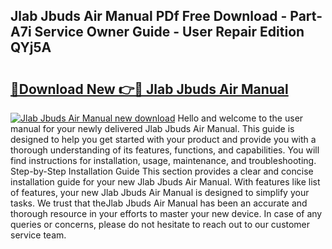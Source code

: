 ## Jlab Jbuds Air Manual PDf Free Download - Part-A7i Service Owner Guide - User Repair Edition QYj5A

# <h2><a href="http://bc11122.oget.top/?id=Jlab+Jbuds+Air+Manual">🔗Download New 👉🔴 Jlab Jbuds Air Manual</a></h2>

[![Jlab Jbuds Air Manual new download](https://i.imgur.com/5g1atiW.png)](http://bc11122.oget.top/?id=Jlab+Jbuds+Air+Manual)
Hello and welcome to the user manual for your newly delivered Jlab Jbuds Air Manual. This guide is designed to help you get started with your product and provide you with a thorough understanding of its features, functions, and capabilities. You will find instructions for installation, usage, maintenance, and troubleshooting. Step-by-Step Installation Guide This section provides a clear and concise installation guide for your new Jlab Jbuds Air Manual. With features like list of features, your new Jlab Jbuds Air Manual is designed to simplify your tasks. We trust that theJlab Jbuds Air Manual has been an accurate and thorough resource in your efforts to master your new device. In case of any queries or concerns, please do not hesitate to reach out to our customer service team.
